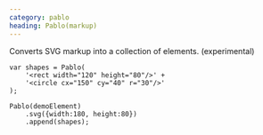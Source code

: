 ```yaml
---
category: pablo
heading: Pablo(markup)
---
```



Converts SVG markup into a collection of elements. (experimental)

    var shapes = Pablo(
        '<rect width="120" height="80"/>' + 
        '<circle cx="150" cy="40" r="30"/>'
    );
    
    Pablo(demoElement)
        .svg({width:180, height:80})
        .append(shapes);
